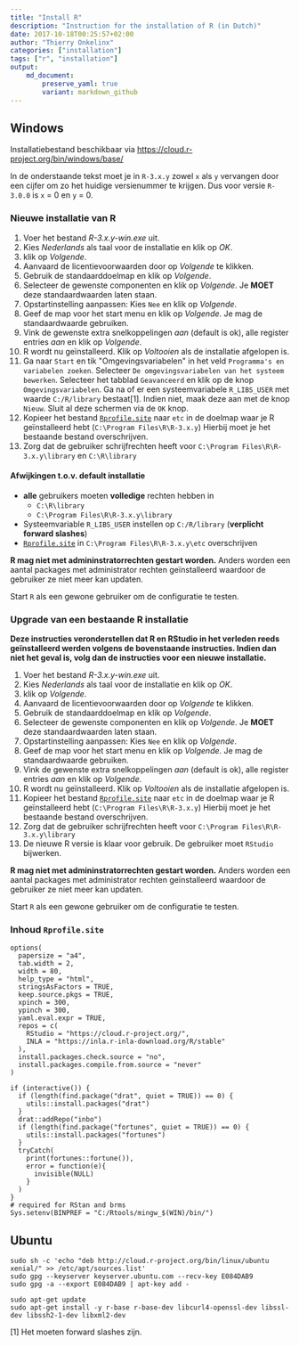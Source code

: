 ```yaml
---
title: "Install R"
description: "Instruction for the installation of R (in Dutch)"
date: 2017-10-18T00:25:57+02:00
author: "Thierry Onkelinx"
categories: ["installation"]
tags: ["r", "installation"]
output: 
    md_document:
        preserve_yaml: true
        variant: markdown_github
---
```


Windows
-------

Installatiebestand beschikbaar via <https://cloud.r-project.org/bin/windows/base/>

In de onderstaande tekst moet je in `R-3.x.y` zowel `x` als `y` vervangen door een cijfer om zo het huidige versienummer te krijgen. Dus voor versie `R-3.0.0` is `x` = 0 en `y` = 0.

### Nieuwe installatie van R

1.  Voer het bestand *R-3.x.y-win.exe* uit.
2.  Kies *Nederlands* als taal voor de installatie en klik op *OK*.
3.  klik op *Volgende*.
4.  Aanvaard de licentievoorwaarden door op *Volgende* te klikken.
5.  Gebruik de standaarddoelmap en klik op *Volgende*.
6.  Selecteer de gewenste componenten en klik op *Volgende*. Je **MOET** deze standaardwaarden laten staan.
7.  Opstartinstelling aanpassen: Kies `Nee` en klik op *Volgende*.
8.  Geef de map voor het start menu en klik op *Volgende*. Je mag de standaardwaarde gebruiken.
9.  Vink de gewenste extra snelkoppelingen *aan* (default is ok), alle register entries *aan* en klik op *Volgende*.
10. R wordt nu geïnstalleerd. Klik op *Voltooien* als de installatie afgelopen is.
11. Ga naar `Start` en tik "Omgevingsvariabelen" in het veld `Programma's en variabelen zoeken`. Selecteer `De omgevingsvariabelen van het systeem bewerken`. Selecteer het tabblad `Geavanceerd` en klik op de knop `Omgevingsvariabelen`. Ga na of er een systeemvariabele `R_LIBS_USER` met waarde `C:/R/library` bestaat[1]. Indien niet, maak deze aan met de knop `Nieuw`. Sluit al deze schermen via de `OK` knop.
12. Kopieer het bestand [`Rprofile.site`](https://raw.githubusercontent.com/inbo/tutorials/master/content/installation/administrator/admin_install_r/Rprofile.site) naar `etc` in de doelmap waar je R geïnstalleerd hebt (`C:\Program Files\R\R-3.x.y`) Hierbij moet je het bestaande bestand overschrijven.
13. Zorg dat de gebruiker schrijfrechten heeft voor `C:\Program Files\R\R-3.x.y\library` en `C:\R\library`

#### Afwijkingen t.o.v. default installatie

-   **alle** gebruikers moeten **volledige** rechten hebben in
    -   `C:\R\library`
    -   `C:\Program Files\R\R-3.x.y\library`
-   Systeemvariable `R_LIBS_USER` instellen op `C:/R/library` (**verplicht forward slashes**)
-   [`Rprofile.site`](Rprofile.site) in `C:\Program Files\R\R-3.x.y\etc` overschrijven

**R mag niet met admininstratorrechten gestart worden.** Anders worden een aantal packages met administrator rechten geïnstalleerd waardoor de gebruiker ze niet meer kan updaten.

Start `R` als een gewone gebruiker om de configuratie te testen.

### Upgrade van een bestaande R installatie

**Deze instructies veronderstellen dat R en RStudio in het verleden reeds geïnstalleerd werden volgens de bovenstaande instructies. Indien dan niet het geval is, volg dan de instructies voor een nieuwe installatie.**

1.  Voer het bestand *R-3.x.y-win.exe* uit.
2.  Kies *Nederlands* als taal voor de installatie en klik op *OK*.
3.  klik op *Volgende*.
4.  Aanvaard de licentievoorwaarden door op *Volgende* te klikken.
5.  Gebruik de standaarddoelmap en klik op *Volgende*.
6.  Selecteer de gewenste componenten en klik op *Volgende*. Je **MOET** deze standaardwaarden laten staan.
7.  Opstartinstelling aanpassen: Kies `Nee` en klik op *Volgende*.
8.  Geef de map voor het start menu en klik op *Volgende*. Je mag de standaardwaarde gebruiken.
9.  Vink de gewenste extra snelkoppelingen *aan* (default is ok), alle register entries *aan* en klik op *Volgende*.
10. R wordt nu geïnstalleerd. Klik op *Voltooien* als de installatie afgelopen is.
11. Kopieer het bestand [`Rprofile.site`](Rprofile.site) naar `etc` in de doelmap waar je R geïnstalleerd hebt (`C:\Program Files\R\R-3.x.y`) Hierbij moet je het bestaande bestand overschrijven.
12. Zorg dat de gebruiker schrijfrechten heeft voor `C:\Program Files\R\R-3.x.y\library`
13. De nieuwe R versie is klaar voor gebruik. De gebruiker moet `RStudio` bijwerken.

**R mag niet met admininstratorrechten gestart worden.** Anders worden een aantal packages met administrator rechten geïnstalleerd waardoor de gebruiker ze niet meer kan updaten.

Start `R` als een gewone gebruiker om de configuratie te testen.

### Inhoud `Rprofile.site`

    options(
      papersize = "a4",
      tab.width = 2,
      width = 80,
      help_type = "html",
      stringsAsFactors = TRUE,
      keep.source.pkgs = TRUE,
      xpinch = 300,
      ypinch = 300,
      yaml.eval.expr = TRUE,
      repos = c(
        RStudio = "https://cloud.r-project.org/",
        INLA = "https://inla.r-inla-download.org/R/stable"
      ),
      install.packages.check.source = "no",
      install.packages.compile.from.source = "never"
    )

    if (interactive()) {
      if (length(find.package("drat", quiet = TRUE)) == 0) {
        utils::install.packages("drat")
      }
      drat::addRepo("inbo")
      if (length(find.package("fortunes", quiet = TRUE)) == 0) {
        utils::install.packages("fortunes")
      }
      tryCatch(
        print(fortunes::fortune()),
        error = function(e){
          invisible(NULL)
        }
      )
    }
    # required for RStan and brms
    Sys.setenv(BINPREF = "C:/Rtools/mingw_$(WIN)/bin/")

Ubuntu
------

    sudo sh -c 'echo "deb http://cloud.r-project.org/bin/linux/ubuntu xenial/" >> /etc/apt/sources.list'
    sudo gpg --keyserver keyserver.ubuntu.com --recv-key E084DAB9
    sudo gpg -a --export E084DAB9 | apt-key add -

    sudo apt-get update
    sudo apt-get install -y r-base r-base-dev libcurl4-openssl-dev libssl-dev libssh2-1-dev libxml2-dev

[1] Het moeten forward slashes zijn.
